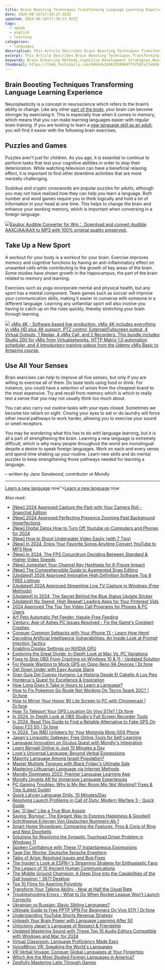 ```yaml
---
title: Brain Boosting Techniques Transforming Language Learning Experience
date: 2024-08-15T17:39:27.923Z
updated: 2024-08-16T17:39:27.923Z
tags:
  - speak
  - english
  - learning
categories:
  - languages
description: This Article Describes Brain Boosting Techniques Transforming Language Learning Experience
excerpt: This Article Describes Brain Boosting Techniques Transforming Language Learning Experience
keywords: Brain Enhancing Methods,Cognitive Development Strategies,Neuroplasticity Training Language Learning,Multisensory Language Acquisition Techniques,Memory Retention Techniques for Languages,Language Mastery Brain Games,Holistic Linguistic Enhancement Programs
thumbnail: https://thmb.techidaily.com/04b5de1b8632b8069ff9f587e17e0dbf1c9f260b061902685aa6f6d586835f1d.jpg
---
```


## Brain Boosting Techniques Transforming Language Learning Experience

Neuroplasticity is a concept in neuroscience which refers to the brain’s ability to change. Like any other [part of the body](https://shop.mondly.com/affiliate.php?ACCOUNT=ATISTUDI&AFFILIATE=108875&PATH=https://www.mondly.com?AFFILIATE=108875), your brain can become stronger by exercising it. This is especially true when it comes to memory, which means that you can make learning languages easier with regular brain training. If you are looking to learn a [new language skill as an adult](https://shop.mondly.com/affiliate.php?ACCOUNT=ATISTUDI&AFFILIATE=108875&PATH=https://www.mondly.com?AFFILIATE=108875), you will find it easier with the following brain exercises.

## Puzzles and Games

Puzzles aren’t just for children. As you age, it is essential to continue to perform tasks that test your cognitive abilities in order to stop their deterioration. While watching television can have a beneficial relaxing effect, it is important to find other downtime activities that are more mentally challenging.

Sudokus and cryptic crosswords are popular puzzles for adults, although you may not have realized how they can help you learn a language. Both number and word games require you to think logically and hold a lot of information in your head at one time. This helps to change the brain and enhance your working memory, which is important when conversing in a foreign language.

<!-- affiliate ads begin -->
<a href="https://secure.2checkout.com/order/checkout.php?PRODS=4708689&QTY=1&AFFILIATE=108875&CART=1"><img src="https://www.epubor.com/images/uppic/audible-converter-interface.png" border="0">Epubor Audible Converter for Win： Download and convert Audible AAXC/AA/AAX to MP3 with 100% original quality preserved.</a>
<!-- affiliate ads end -->
## Take Up a New Sport

A workout for your body is a workout for your brain. Exercise improves memory and cognitive functions by having an anti-inflammatory effect on unwanted cells while contributing to the growth of key areas of the brain. Some studies have shown growth in the hippocampus, the part of the brain related to memory and learning.

Exercises such as yoga incorporate mental and physical health, but any sport has a mental component. Team games such as soccer will improve your communication skills, making it easier to converse with someone in a different language. Learning any unfamiliar sport will also involve you having to catch up on the rules quickly, thereby stretching your brain through learning.

<!-- affiliate ads begin -->
<a href="https://secure.2checkout.com/order/checkout.php?PRODS=30901369&QTY=1&AFFILIATE=108875&CART=1"> <img src="https://secure.avangate.com/images/merchant/ce9a6fb2becc2d235e62b125e9260102/products/1_copy_vMixCallScreenshot1-large.jpg" border="0"> vMix 4K - Software based live production. vMix 4K includes everything in vMix HD plus 4K support, PTZ control, External/Fullscreen output, 4 Virtual Outputs, 1 Replay, 4 vMix Call, and 2 Recorders. 
This bundle includes Studio 200 for vMix from Virtualsetworks, HTTP Matrix 1.0 automation scheduler, and 4 introductory training videos from the Udemy vMix Basic to Amazing course. </a>
<!-- affiliate ads end -->
## Use All Your Senses

Brain exercises can help to improve all five senses, but only if you are willing to exercise all of them. Do taste tests using food or drink. For instance, you could have a selection of wines from the cheapest brand to the most expensive. Try and recall from memory which is which to really test a sense that you may not usually think too much about.

You can also carry out routine tasks with your eyes closed. Sometimes we become too reliant on sight. Closing your eyes to eat or do laundry will force other neural pathways to work harder, allowing you to exercise your sound or smell receptors.

You may be wondering what this has to do with language learning, but it is all a part of strengthening the brain. Learning a new language is extremely difficult, which is why many people throughout the world are monolingual despite a desire to speak foreign languages. Work on each and every sense and spend time shaking up your routine. Learn new skills and do mental puzzles to keep strengthening those pathways needed for learning a language.

_– written by Jane Sandwood, contributor at Mondly_

---

[Learn a new language](https://adjt.mondly.com/5ixfg4k?campaign=blog-post-id-838&fallback=https%3A%2F%2Fapp.mondly.com%3Futm%5Fmedium%3Dblog%5Fblog-post-id-838%26utm%5Fsource%3Dblog-post-id-838&redirect%5Fmacos=https%3A%2F%2Fapp.mondly.com%3Futm%5Fmedium%3Dblog%5Fblog-post-id-838%26utm%5Fsource%3Dblog-post-id-838&redirect%5Fandroid=https%3A%2F%2Fplay.google.com%2Fstore%2Fapps%2Fdetails%3Fid%3Dcom.atistudios.mondly.languages%3Futm%5Fmedium%3Dblog%5Fblog-post-id-838%26utm%5Fsource%3Dblog-post-id-838&redirect%5Fios=https%3A%2F%2Fapps.apple.com%2Fapp%2Fapple-store%2Fid987873536%3Fpt%3D78954800%26ct%3Dblog-post-id-838%26mt%3D8 "<a class=") now">[Learn a new language](https://shop.mondly.com/affiliate.php?ACCOUNT=ATISTUDI&AFFILIATE=108875&PATH=https://www.mondly.com?AFFILIATE=108875) now

<ins class="adsbygoogle"
     style="display:block"
     data-ad-format="autorelaxed"
     data-ad-client="ca-pub-7571918770474297"
     data-ad-slot="1223367746"></ins>



<ins class="adsbygoogle"
     style="display:block"
     data-ad-client="ca-pub-7571918770474297"
     data-ad-slot="8358498916"
     data-ad-format="auto"
     data-full-width-responsive="true"></ins>





<span class="atpl-alsoreadstyle">Also read:</span>
<div><ul>
<li><a href="https://snapchat-videos.techidaily.com/new-2024-approved-capture-the-past-with-your-camera-roll-snapchat-edition/"><u>[New] 2024 Approved  Capture the Past with Your Camera Roll - Snapchat Edition</u></a></li>
<li><a href="https://digital-screen-recording.techidaily.com/new-2024-approved-perfecting-presence-zooming-past-background-imperfections/"><u>[New] 2024 Approved  Perfecting Presence  Zooming Past Background Imperfections</u></a></li>
<li><a href="https://facebook-video-footage.techidaily.com/new-digital-detox-how-to-turn-off-youtube-on-computers-and-phones-for-2024/"><u>[New] Digital Detox  How to Turn Off Youtube on Computers and Phones for 2024</u></a></li>
<li><a href="https://some-approaches.techidaily.com/new-how-to-shoot-underwater-video-easily-with-7-tips/"><u>[New] How to Shoot Underwater Video Easily (with 7 Tips)</u></a></li>
<li><a href="https://eaxpv-info.techidaily.com/new-in-2024-enjoy-your-favorite-songs-anytime-convert-youtube-to-mp3-now/"><u>[New] In 2024, Enjoy Your Favorite Songs Anytime  Convert YouTube to MP3 Now</u></a></li>
<li><a href="https://visual-screen-recording.techidaily.com/new-in-2024-the-fps-conundrum-deciding-between-standard-and-higher-video-speeds/"><u>[New] In 2024, The FPS Conundrum  Deciding Between Standard & Higher Video Speeds</u></a></li>
<li><a href="https://facebook-video-share.techidaily.com/new-jumpstart-your-channel-key-hashtags-for-6-figure-impact/"><u>[New] Jumpstart Your Channel  Key Hashtags for 6-Figure Impact</u></a></li>
<li><a href="https://snapchat-videos.techidaily.com/new-the-comprehensible-guide-to-augmented-snap-editing/"><u>[New] The Comprehensible Guide to Augmented Snap Editing</u></a></li>
<li><a href="https://vp-tips.techidaily.com/updated-2024-approved-innovative-high-definition-software-top-8-free-listings/"><u>[Updated] 2024 Approved  Innovative High Definition Software  Top 8 FREE Listings</u></a></li>
<li><a href="https://video-capture.techidaily.com/updated-2024-approved-streamline-live-tv-capture-in-windows-free-methods/"><u>[Updated] 2024 Approved  Streamline Live TV Capture in Windows (Free Methods)</u></a></li>
<li><a href="https://facebook-video-files.techidaily.com/updated-in-2024-the-secret-behind-the-blue-status-update-sticker/"><u>[Updated] In 2024, The Secret Behind the Blue Status Update Sticker</u></a></li>
<li><a href="https://extra-skills.techidaily.com/updated-no-spend-high-repeat-leading-apps-for-your-pinterest-vids/"><u>[Updated] No Spend, High Repeat! Leading Apps for Your Pinterest Vids</u></a></li>
<li><a href="https://visual-screen-recording.techidaily.com/2024-approved-the-top-ten-video-call-programs-for-phones-and-pc-users/"><u>2024 Approved  The Top Ten Video Call Programs for Phones & PC Users</u></a></li>
<li><a href="https://buynow-reviews.techidaily.com/arf-pets-automatic-pet-feeder-hassle-free-feeding/"><u>Arf Pets Automatic Pet Feeder: Hassle-Free Feeding</u></a></li>
<li><a href="https://win-blog.techidaily.com/1723008497402-century-age-of-ashes-pc-issues-resolved-fix-the-games-constant-crashes/"><u>Century: Age of Ashes PC Issues Resolved - Fix the Game's Constant Crashes</u></a></li>
<li><a href="https://fox-that.techidaily.com/1721460157424-conquer-common-setbacks-with-your-iphone-13-learn-how-here/"><u>Conquer Common Setbacks with Your iPhone 13 - Learn How Here!</u></a></li>
<li><a href="https://tech-haven.techidaily.com/decoding-artificial-intelligence-vulnerabilities-an-inside-look-at-prompt-injection-tactics/"><u>Decoding Artificial Intelligence Vulnerabilities: An Inside Look at Prompt Injection Tactics</u></a></li>
<li><a href="https://graphic-issues.techidaily.com/enabling-display-settings-on-nvidia-gpu/"><u>Enabling Display Settings on NVIDIA GPU</u></a></li>
<li><a href="https://tech-recovery.techidaily.com/exploring-the-great-divide-in-depth-look-at-mac-vs-pc-variations/"><u>Exploring the Great Divide: In-Depth Look at Mac Vs. PC Variations</u></a></li>
<li><a href="https://program-issues.techidaily.com/fixes-to-stop-obs-from-crashing-on-windows-10-and-11-updated-solution/"><u>Fixes to Stop OBS From Crashing on Windows 10 & 11 - Updated Solution</u></a></li>
<li><a href="https://android-location.techidaily.com/for-people-wanting-to-mock-gps-on-oppo-reno-9a-devices-drfone-by-drfone-virtual/"><u>For People Wanting to Mock GPS on Oppo Reno 9A Devices | Dr.fone</u></a></li>
<li><a href="https://mondly-stories.techidaily.com/get-down-under-with-easy-aussie-slang/"><u>Get Down Under with Easy Aussie Slang</u></a></li>
<li><a href="https://mondly-stories.techidaily.com/gran-guia-del-cuerpo-humano-la-historia-desde-el-cabello-a-los-pies/"><u>Gran Guía Del Cuerpo Humano: La Historia Desde El Cabello A Los Pies</u></a></li>
<li><a href="https://mondly-stories.techidaily.com/honteruss-quest-for-excellence-and-inspiration/"><u>Honterus's Quest for Excellence & Inspiration</u></a></li>
<li><a href="https://mondly-stories.techidaily.com/how-long-does-it-take-in-hours-to-learn-a-language/"><u>How Long Does It Take in Hours to Learn a Language?</u></a></li>
<li><a href="https://android-pokemon-go.techidaily.com/how-to-fix-pokemon-go-route-not-working-on-tecno-spark-20c-drfone-by-drfone-virtual-android/"><u>How to Fix Pokemon Go Route Not Working On Tecno Spark 20C? | Dr.fone</u></a></li>
<li><a href="https://screen-mirror.techidaily.com/how-to-mirror-your-honor-90-lite-screen-to-pc-with-chromecast-drfone-by-drfone-android/"><u>How to Mirror Your Honor 90 Lite Screen to PC with Chromecast | Dr.fone</u></a></li>
<li><a href="https://change-location.techidaily.com/how-to-teleport-your-gps-location-on-vivo-s17e-drfone-by-drfone-virtual-android/"><u>How To Teleport Your GPS Location On Vivo S17e? | Dr.fone</u></a></li>
<li><a href="https://desktop-recording.techidaily.com/in-2024-in-depth-look-at-obs-studios-full-screen-recorder-tools/"><u>In 2024, In-Depth Look at OBS Studio's Full Screen Recorder Tools</u></a></li>
<li><a href="https://phone-solutions.techidaily.com/in-2024-read-this-guide-to-find-a-reliable-alternative-to-fake-gps-on-oppo-f23-5g-drfone-by-drfone-virtual-android/"><u>In 2024, Read This Guide to Find a Reliable Alternative to Fake GPS On Oppo F23 5G | Dr.fone</u></a></li>
<li><a href="https://sim-unlock.techidaily.com/in-2024-top-imei-unlokers-for-your-motorola-moto-g04-phone-by-drfone-android/"><u>In 2024, Top IMEI Unlokers for Your Motorola Moto G04 Phone</u></a></li>
<li><a href="https://mondly-stories.techidaily.com/japans-linguistic-gateway-free-online-tools-for-self-learning/"><u>Japan's Linguistic Gateway: Free Online Tools for Self-Learning</u></a></li>
<li><a href="https://mondly-stories.techidaily.com/language-innovation-on-oculus-quest-with-mondlys-integration/"><u>Language Innovation on Oculus Quest with Mondly's Integration</u></a></li>
<li><a href="https://mondly-stories.techidaily.com/learn-bengali-online-in-just-10-minutes-a-day/"><u>Learn Bengali Online in Just 10 Minutes a Day</u></a></li>
<li><a href="https://mondly-stories.techidaily.com/loves-universal-language-beyond-verbal-expressions/"><u>Love's Universal Language: Beyond Verbal Expressions</u></a></li>
<li><a href="https://mondly-stories.techidaily.com/majority-language-among-israeli-population/"><u>Majority Language Among Israeli Population?</u></a></li>
<li><a href="https://mondly-stories.techidaily.com/master-multiple-tongues-with-black-fridays-ultimate-sale/"><u>Master Multiple Tongues with Black Friday's Ultimate Sale</u></a></li>
<li><a href="https://mondly-stories.techidaily.com/mastering-lithuanian-language-via-internet-methods/"><u>Mastering Lithuanian Language via Internet Methods</u></a></li>
<li><a href="https://mondly-stories.techidaily.com/mondly-dominates-2022-premier-language-learning-app/"><u>Mondly Dominates 2022: Premier Language Learning App</u></a></li>
<li><a href="https://mondly-stories.techidaily.com/mondly-unveils-ar-for-immersive-language-experiences/"><u>Mondly Unveils AR for Immersive Language Experiences</u></a></li>
<li><a href="https://mondly-stories.techidaily.com/pc-gaming-troubles-why-is-my-rec-room-mic-not-working-fixes-and-tips-latest-guide/"><u>PC Gaming Troubles: Why Is My Rec Room Mic Not Working? Fixes & Tips (Latest Guide)</u></a></li>
<li><a href="https://mondly-stories.techidaily.com/quick-latvian-language-drills-10-minutesday/"><u>Quick Latvian Language Drills, 10 Minutes/Day</u></a></li>
<li><a href="https://win-answers.techidaily.com/resolving-launch-problems-in-call-of-duty-modern-warfare-3-quick-guide/"><u>Resolving Launch Problems in Call of Duty: Modern Warfare 3 - Quick Guide</u></a></li>
<li><a href="https://mondly-stories.techidaily.com/say-gday-like-a-true-blue-aussie/"><u>Say 'G'day!' Like a True Blue Aussie</u></a></li>
<li><a href="https://mondly-stories.techidaily.com/saying-bonjour-the-elegant-way-to-express-happiness-and-goodwill/"><u>Saying 'Bonjour': The Elegant Way to Express Happiness & Goodwill</u></a></li>
<li><a href="https://mondly-stories.techidaily.com/schrittweise-erlernen-von-deutschen-nummern-ab-1/"><u>Schrittweise Erlernen Von Deutschen Nummern Ab 1</u></a></li>
<li><a href="https://buynow-help.techidaily.com/smart-home-showdown-comparing-the-features-pros-and-cons-of-ring-and-nest-doorbells/"><u>Smart Home Showdown: Comparing the Features, Pros & Cons of Ring and Nest Doorbells</u></a></li>
<li><a href="https://win-dash.techidaily.com/solutions-for-resolving-the-synaptic-touchpad-driver-problem-in-windows-11/"><u>Solutions for Resolving the Synaptic Touchpad Driver Problem in Windows 11</u></a></li>
<li><a href="https://mondly-stories.techidaily.com/spoken-confidence-with-these-17-instantaneous-expressions/"><u>Spoken Confidence with These 17 Instantaneous Expressions</u></a></li>
<li><a href="https://mondly-stories.techidaily.com/tage-der-woche-deutsche-sprache-erweitern/"><u>Tage Der Woche: Deutsche Sprache Erweitern</u></a></li>
<li><a href="https://mondly-stories.techidaily.com/tales-of-arise-resolved-issues-and-bug-fixes/"><u>Tales of Arise: Resolved Issues and Bug Fixes</u></a></li>
<li><a href="https://tech-recovery.techidaily.com/the-insiders-look-at-espnpluss-streaming-strategy-for-enthusiastic-fans/"><u>The Insider's Look at ESPN+'s Streaming Strategy for Enthusiastic Fans</u></a></li>
<li><a href="https://mondly-stories.techidaily.com/the-legacy-of-10-ancient-human-communications/"><u>The Legacy of 10 Ancient Human Communications</u></a></li>
<li><a href="https://mondly-stories.techidaily.com/the-middle-ground-champion-a-deep-dive-into-the-capabilities-of-the-dell-inspiron-3671-desktop/"><u>The Middle Ground Champion: A Deep Dive Into the Capabilities of the Dell Inspiron ^ 3671 Desktop</u></a></li>
<li><a href="https://mondly-stories.techidaily.com/top-10-films-for-aspiring-polyglots/"><u>Top 10 Films for Aspiring Polyglots</u></a></li>
<li><a href="https://mondly-stories.techidaily.com/transform-your-talking-ability-now-at-half-the-usual-rate/"><u>Transform Your Talking Ability - Now at Half the Usual Rate</u></a></li>
<li><a href="https://mondly-stories.techidaily.com/troubleshooting-errors-what-to-do-when-rocket-league-wont-launch-correctly/"><u>Troubleshooting Errors - What to Do When Rocket League Won't Launch Correctly</u></a></li>
<li><a href="https://mondly-stories.techidaily.com/ukrainian-vs-russian-slavic-sibling-languages/"><u>Ukrainian vs Russian: Slavic Sibling Languages?</u></a></li>
<li><a href="https://fake-location.techidaily.com/ultimate-guide-to-free-pptp-vpn-for-beginners-on-vivo-s17t-drfone-by-drfone-virtual-android/"><u>Ultimate Guide to Free PPTP VPN For Beginners On Vivo S17t | Dr.fone</u></a></li>
<li><a href="https://youtube-data.techidaily.com/standing-youtube-shorts-revenue-strategy/"><u>Understanding YouTube Shorts Revenue Strategy</u></a></li>
<li><a href="https://mondly-stories.techidaily.com/unleash-your-brain-power-with-language-learning-after-50/"><u>Unleash Your Brain Power with Language Learning After 50</u></a></li>
<li><a href="https://mondly-stories.techidaily.com/unlocking-japans-language-of-respect-and-friendship/"><u>Unlocking Japan's Language of Respect & Friendship</u></a></li>
<li><a href="https://audio-shaping.techidaily.com/updated-mastering-sound-with-these-top-10-audio-editors-compatible-with-windows-and-mac-for-2024/"><u>Updated Mastering Sound with These Top 10 Audio Editors Compatible with Windows and Mac for 2024</u></a></li>
<li><a href="https://mondly-stories.techidaily.com/virtual-classroom-language-proficiency-made-easy/"><u>Virtual Classroom: Language Proficiency Made Easy</u></a></li>
<li><a href="https://mondly-stories.techidaily.com/voicemirror-vr-speaking-the-worlds-languages/"><u>VoiceMirror VR: Speaking the World's Languages</u></a></li>
<li><a href="https://mondly-stories.techidaily.com/vr-verbal-voyage-conquer-global-languages-at-your-fingertips/"><u>VR Verbal Voyage: Conquer Global Languages at Your Fingertips</u></a></li>
<li><a href="https://mondly-stories.techidaily.com/which-are-the-most-studied-foreign-languages-in-america/"><u>Which Are the Most Studied Foreign Languages in America?</u></a></li>
<li><a href="https://mondly-stories.techidaily.com/zestfully-mastering-latin-through-games/"><u>Zestfully Mastering Latin Through Games</u></a></li>
</ul></div>
